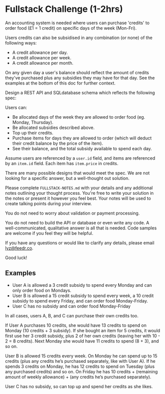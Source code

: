 # Fullstack Challenge (1-2hrs)

An accounting system is needed where users can purchase 'credits' to order food (£1 = 1 credit) on specific days of the
week (Mon-Fri).

Users credits can also be subsidised in any combination (or none) of the following ways:

- A credit allowance per day.
- A credit allowance per week.
- A credit allowance per month.

On any given day a user's balance should reflect the amount of credits they've purchased plus any subsidies they may
have for that day. See the examples at the bottom of this doc for further context. 

Design a REST API and SQLdatabase schema which reflects the following spec:

Users can:

- Be allocated days of the week they are allowed to order food (eg. Monday, Thursday).
- Be allocated subsidies described above.
- Top up their credits.
- Purchase items for days they are allowed to order (which will deduct their credit balance by the price of the item).
- See their balance, and the total subsidy available to spend each day.

Assume users are referenced by a `user.id` field, and items are referenced by an `item.id` field. Each item has
`item.price` in credits.

There are many possible designs that would meet the spec. We are not looking for a specific answer, but a well-thought
out solution.

Please complete `FULLSTACK-NOTES.md` with your details and any additional notes outlining your thought process.
You're free to write your solution in the notes or present it however you feel best. Your notes will be used to create
talking points during your interview.

You do not need to worry about validation or payment processing.

You do not need to build the API or database or even write any code. A well-communicated, qualitative answer is all
that is needed. Code samples are welcome if you feel they will be helpful.

If you have any questions or would like to clarify any details, please email lyz@feedr.co.

Good luck!

## Examples

- User A is allowed a 3 credit subsidy to spend every Monday and can only order food on Mondays.
- User B is allowed a 15 credit subsidy to spend every week, a 10 credit subsidy to spend every Friday, and can order food Monday-Friday.
- User C has no subsidy and can order food Monday-Friday

In all cases, users A, B, and C can purchase their own credits too.

If User A purchases 10 credits, she would have 13 credits to spend on Monday (10 credits + 3 subsidy). If she bought an
item for 5 credits, it would first use her 3 credit subsidy, plus 2 of her own credits (leaving her with 10 - 2 = 8
credits). Next Monday she would have 11 credits to spend (8 + 3), and so on.

User B is allowed 15 credits every week. On Monday he can spend up to 15 credits (plus any credits he’s purchased
separately, like with User A). If he spends 3 credits on Monday, he has 12 credits to spend on Tuesday (plus any
purchased credits) and so on. On Friday he has 10 credits + (remaining amount of weekly allowance) + (any credits he’s
purchased separately).

User C has no subsidy, so can top up and spend her credits as she likes. 
